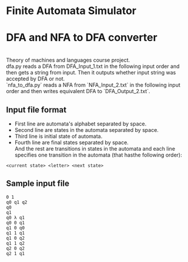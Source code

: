 # Finite Automata Simulator

# DFA and NFA to DFA converter
<br>
Theory of machines and languages course project.
<br>
dfa.py reads a DFA from DFA_Input_1.txt in the following input order and then gets a string from input. Then it outputs whether input string was accepted by DFA or not.
<br>
`nfa_to_dfa.py` reads a NFA from `NFA_Input_2.txt` in the following input order and then writes equivalent DFA to `DFA_Output_2.txt`.

## Input file format
 - First line are automata's alphabet separated by space. <br>
 - Second line are states in the automata separated by space. <br>
 - Third line is initial state of automata. <br>
 - Fourth line are final states separated by space. <br>
 And the rest are transitions in states in the automata and each line specifies one transition in the automata (that hasthe following order): <br>
  ```text
<current state> <letter> <next state>
```
 ## Sample input file
 
 ```text
0 1
q0 q1 q2
q0
q1
q0 λ q1
q0 0 q1
q1 0 q0
q1 1 q1
q1 0 q2
q1 1 q2
q2 0 q2
q2 1 q1
```
